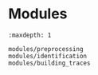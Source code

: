 # Modules

```{toctree}
:maxdepth: 1

modules/preprocessing
modules/identification
modules/building_traces
```